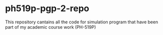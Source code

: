 # ph519p-pgp-2-repo
This repository cantains all the code for simulation program that have been part of my academic course work (PH-519P)

